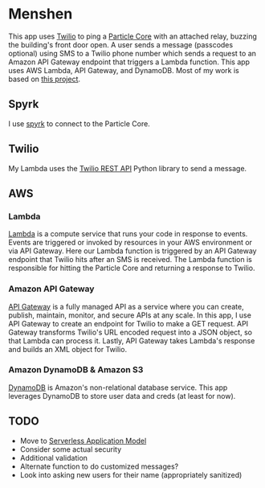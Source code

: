 # Menshen  

This app uses [Twilio](https://www.twilio.com/) to ping a [Particle Core](https://www.particle.io/) with an attached relay, buzzing the building's front door open. A user sends a message (passcodes optional) using SMS to a Twilio phone number which sends a request to an Amazon API Gateway endpoint that triggers a Lambda function. This app uses AWS Lambda, API Gateway, and DynamoDB. Most of my work is based on [this project](https://github.com/awslabs/lambda-apigateway-twilio-tutorial).  

## Spyrk
I use [spyrk](https://github.com/Alidron/spyrk) to connect to the Particle Core.

## Twilio
My Lambda uses the [Twilio REST API](https://github.com/twilio/twilio-python/) Python library to send a message.

## AWS
### Lambda
[Lambda](https://aws.amazon.com/lambda/) is a compute service that runs your code in response to events. Events are triggered or invoked by resources in your AWS environment or via API Gateway. Here our Lambda function is triggered by an API Gateway endpoint that Twilio hits after an SMS is received. The Lambda function is responsible for hitting the Particle Core and returning a response to Twilio.

### Amazon API Gateway
[API Gateway](https://aws.amazon.com/api-gateway/) is a fully managed API as a service where you can create, publish, maintain, monitor, and secure APIs at any scale. In this app, I use API Gateway to create an endpoint for Twilio to make a GET request. API Gateway transforms Twilio's URL encoded request into a JSON object, so that Lambda can process it. Lastly, API Gateway takes Lambda's response and builds an XML object for Twilio.

### Amazon DynamoDB & Amazon S3
[DynamoDB](https://aws.amazon.com/dynamodb/) is Amazon's non-relational database service. This app leverages DynamoDB to store user data and creds (at least for now).

## TODO
+ Move to [Serverless Application Model](https://github.com/awslabs/serverless-application-model)
+ Consider some actual security
+ Additional validation
+ Alternate function to do customized messages?
+ Look into asking new users for their name (appropriately sanitized)
